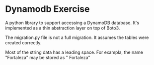 # Dynamodb Exercise

A python library to support accessing a DynamoDB database. It's implemented as a thin abstraction layer on top of Boto3.

The migration.py file is not a full migration. It assumes the tables were created correctly.

Most of the string data has a leading space. For exampla, the name "Fortaleza" may be stored as " Fortaleza"

